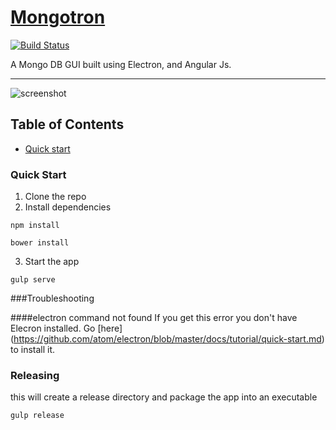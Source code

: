 # <a href="http://mongotron.io/" target="_blank">Mongotron</a>

[![Build Status](https://travis-ci.org/officert/mongotron.svg?branch=master)](https://travis-ci.org/officert/mongotron)

A Mongo DB GUI built using Electron, and Angular Js.

---

![screenshot](https://github.com/officert/mongotron/blob/master/docs/images/screenshot.png)

## Table of Contents

* [Quick start](#quick-start)

### Quick Start

1. Clone the repo
2. Install dependencies
```shell
npm install
```
```shell
bower install
```
3. Start the app
```shell
gulp serve
```

###Troubleshooting

####electron command not found
If you get this error you don't have Elecron installed. Go [here] (https://github.com/atom/electron/blob/master/docs/tutorial/quick-start.md) to install it.

### Releasing
this will create a release directory and package the app into an executable
```shell
gulp release
```
